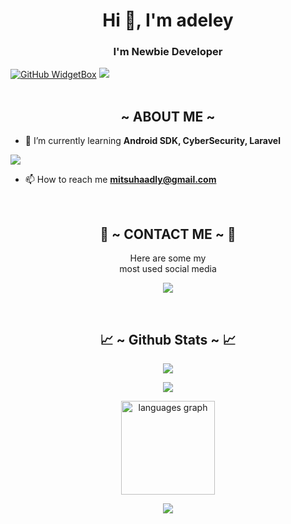 <h1 align="center">Hi 👋, I'm adeley</h1>
<h3 align="center">I'm Newbie Developer</h3>

[![GitHub WidgetBox](https://github-widgetbox.vercel.app/api/profile?username=adeleeeeyyyy&data=followers,repositories,stars,commits&theme=nautilus)](https://github.com/adeleeeeyyyy)
<img src="https://svgshare.com/i/15xW.svg">
<br><br>

<div>
  <h2 align="center">  ~ ABOUT ME ~  </h2>
</div>

- 🌱 I’m currently learning **Android SDK, CyberSecurity, Laravel**
<a>
  <img src="https://user-images.githubusercontent.com/74038190/213910845-af37a709-8995-40d6-be59-724526e3c3d7.gif">
  </a>

- 📫 How to reach me **mitsuhaadly@gmail.com**

<br>
<h2 align="center"> 📝 ~ CONTACT ME ~ 📝 </h2>

<p align="center">Here are some my <br>
most used social media</p>

<p align="center">
  <a href="https://www.instagram.com/adeleeeeyyyy" target="_blank"><img src="https://img.shields.io/badge/-adeleeeeyyyy_-ocean?&style=for-the-badge&logo=Instagram&logoColor=white"/></a>
</p>
</div>
<br>
<h2 align="center"> 📈 ~ Github Stats ~ 📈 </h2>

<p align="center">
  <a href="https://github.com/adeleeeeyyyy"><img src="https://github-readme-stats.vercel.app/api?username=adeleeeeyyyy&theme=tokyonight&show_icons=true" /></a>
</p>

<p align="center">
  <a href="https://github.com/adeleeeeyyyy"><img src="https://github-readme-streak-stats.herokuapp.com/?user=adeleeeeyyyy&theme=tokyonight&hide_border=false&properties=background&border=%239611C5FF" /><a>
</p>

<p align="center">
   <img src="https://github-readme-stats.vercel.app/api/top-langs?locale=en&hide_title=false&layout=compact&card_width=320&langs_count=5&hide=css&theme=nightowl&hide_border=false&username=adeleeeeyyyy" height="150" alt="languages graph"/>
</p>

<p align="center">
  <a href="https://github.com/adeleeeeyyyy"><img src="https://github-profile-trophy.vercel.app/?username=adeleeeeyyyy&theme=radical&margin-w=20&no-bg=true&no-frame=false" /><a>
</p>
